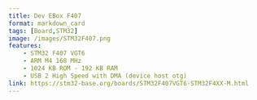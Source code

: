 ```yaml
---
title: Dev EBox F407
format: markdown_card
tags: [Board,STM32]
image: /images/STM32F407.png
features:
    - STM32 F407 VGT6
    - ARM M4 168 MHz
    - 1024 KB ROM - 192 KB RAM
    - USB 2 High Speed with DMA (device host otg)
link: https://stm32-base.org/boards/STM32F407VGT6-STM32F4XX-M.html
---
```

